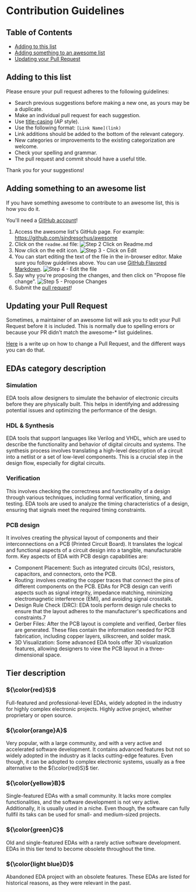 # Contribution Guidelines

## Table of Contents

- [Adding to this list](#adding-to-this-list)
- [Adding something to an awesome list](#adding-something-to-an-awesome-list)
- [Updating your Pull Request](#updating-your-pull-request)

## Adding to this list

Please ensure your pull request adheres to the following guidelines:

- Search previous suggestions before making a new one, as yours may be a duplicate.
- Make an individual pull request for each suggestion.
- Use [title-casing](http://titlecapitalization.com) (AP style).
- Use the following format: `[Link Name](link)`
- Link additions should be added to the bottom of the relevant category.
- New categories or improvements to the existing categorization are welcome.
- Check your spelling and grammar.
- The pull request and commit should have a useful title.

Thank you for your suggestions!


## Adding something to an awesome list

If you have something awesome to contribute to an awesome list, this is how you do it.

You'll need a [GitHub account](https://github.com/join)!

1. Access the awesome list's GitHub page. For example: https://github.com/sindresorhus/awesome
2. Click on the `readme.md` file: ![Step 2 Click on Readme.md](https://cloud.githubusercontent.com/assets/170270/9402920/53a7e3ea-480c-11e5-9d81-aecf64be55eb.png)
3. Now click on the edit icon. ![Step 3 - Click on Edit](https://cloud.githubusercontent.com/assets/170270/9402927/6506af22-480c-11e5-8c18-7ea823530099.png)
4. You can start editing the text of the file in the in-browser editor. Make sure you follow guidelines above. You can use [GitHub Flavored Markdown](https://help.github.com/articles/github-flavored-markdown/). ![Step 4 - Edit the file](https://cloud.githubusercontent.com/assets/170270/9402932/7301c3a0-480c-11e5-81f5-7e343b71674f.png)
5. Say why you're proposing the changes, and then click on "Propose file change". ![Step 5 - Propose Changes](https://cloud.githubusercontent.com/assets/170270/9402937/7dd0652a-480c-11e5-9138-bd14244593d5.png)
6. Submit the [pull request](https://help.github.com/articles/using-pull-requests/)!

## Updating your Pull Request

Sometimes, a maintainer of an awesome list will ask you to edit your Pull Request before it is included. This is normally due to spelling errors or because your PR didn't match the awesome-* list guidelines.

[Here](https://github.com/RichardLitt/docs/blob/master/amending-a-commit-guide.md) is a write up on how to change a Pull Request, and the different ways you can do that.

## EDAs category description

### Simulation

EDA tools allow designers to simulate the behavior of electronic circuits before they are physically built. This helps in identifying and addressing potential issues and optimizing the performance of the design.

### HDL & Synthesis

EDA tools that support languages like Verilog and VHDL, which are used to describe the functionality and behavior of digital circuits and systems. The synthesis process involves translating a high-level description of a circuit into a netlist or a set of low-level components. This is a crucial step in the design flow, especially for digital circuits.

### Verification

This involves checking the correctness and functionality of a design through various techniques, including formal verification, timing, and testing. EDA tools are used to analyze the timing characteristics of a design, ensuring that signals meet the required timing constraints.

### PCB design

It involves creating the physical layout of components and their interconnections on a PCB (Printed Circuit Board). It translates the logical and functional aspects of a circuit design into a tangible, manufacturable form. Key aspects of EDA with PCB design capabilities are:

- Component Placement: Such as integrated circuits (ICs), resistors, capacitors, and connectors, onto the PCB.
- Routing: involves creating the copper traces that connect the pins of different components on the PCB. EDAs for PCB design can verifi aspects such as signal integrity, impedance matching, minimizing electromagnetic interference (EMI), and avoiding signal crosstalk.
- Design Rule Check (DRC): EDA tools perform design rule checks to ensure that the layout adheres to the manufacturer's specifications and constraints.7
- Gerber Files: After the PCB layout is complete and verified, Gerber files are generated. These files contain the information needed for PCB fabrication, including copper layers, silkscreen, and solder mask.
- 3D Visualization: Some advanced EDA tools offer 3D visualization features, allowing designers to view the PCB layout in a three-dimensional space.

## Tier description

### ${\color{red}S}$

Full-featured and professional-level EDAs, widely adopted in the industry for highly complex electronic projects. Highly active project, whether proprietary or open source.

### ${\color{orange}A}$

Very popular, with a large community, and with a very active and accelerated software development. It contains advanced features but not so widely adopted in the industry as it lacks cutting-edge features. Even though, it can be adopted to complex electronic systems, usually as a free alternative to the ${\color{red}S}$ tier.

### ${\color{yellow}B}$

Single-featured EDAs with a small community. It lacks more complex functionalities, and the software development is not very active. Additionally, it is usually used in a niche. Even though, the software can fully fullfil its taks can be used for small- and medium-sized projects.

### ${\color{green}C}$

Old and single-featured EDAs with a rarely active software development. EDAs in this tier tend to become obsolete throughout the time.

### ${\color{light blue}D}$

Abandoned EDA project with an obsolete features. These EDAs are listed for historical reasons, as they were relevant in the past.
